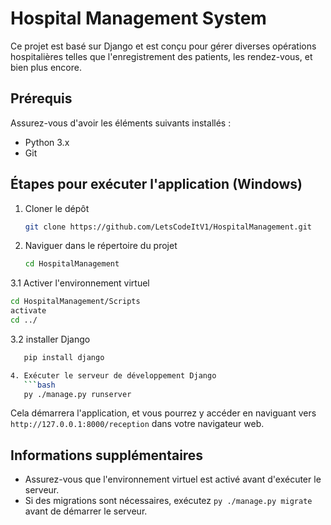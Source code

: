 
# Hospital Management System

Ce projet est basé sur Django et est conçu pour gérer diverses opérations hospitalières telles que l'enregistrement des patients, les rendez-vous, et bien plus encore.

## Prérequis

Assurez-vous d'avoir les éléments suivants installés :
- Python 3.x
- Git

## Étapes pour exécuter l'application (Windows)

1. Cloner le dépôt
   ```bash
   git clone https://github.com/LetsCodeItV1/HospitalManagement.git
   ```
   
2. Naviguer dans le répertoire du projet
   ```bash
   cd HospitalManagement
   ```

3.1 Activer l'environnement virtuel
   ```bash
   cd HospitalManagement/Scripts
   activate
   cd ../
   ```
3.2 installer Django
```bash
   pip install django

4. Exécuter le serveur de développement Django
   ```bash
   py ./manage.py runserver
   ```

Cela démarrera l'application, et vous pourrez y accéder en naviguant vers `http://127.0.0.1:8000/reception` dans votre navigateur web.

## Informations supplémentaires

- Assurez-vous que l'environnement virtuel est activé avant d'exécuter le serveur.
- Si des migrations sont nécessaires, exécutez `py ./manage.py migrate` avant de démarrer le serveur.
